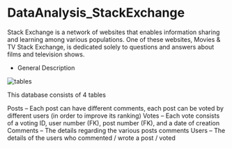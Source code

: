 # DataAnalysis_StackExchange

Stack Exchange is a network of websites that enables information sharing and learning among various populations.
One of these websites, Movies & TV Stack Exchange, is dedicated solely to questions and answers about films and television shows. 



- General Description

![tables](https://github.com/Aida-Soltani/DataAnalysis_StackExchange/assets/86581780/16a6b9a5-7e2a-4592-80cc-16fb1d89b9fa)

This database consists of 4 tables

Posts – Each post can have different comments, each post can be voted by different users (in order to improve its ranking)
Votes – Each vote consists of a voting ID, user number (FK), post number (FK), and a date of creation
Comments – The details regarding the various posts comments
Users – The details of the users who commented / wrote a post / voted
